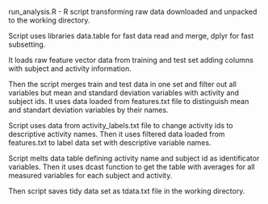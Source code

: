 run_analysis.R - R script transforming raw data downloaded and unpacked to the working directory.

Script uses libraries data.table for fast data read and merge, dplyr for fast subsetting.

It loads raw feature vector data from training and test set adding columns with
subject and activity information. 

Then the script merges train and test data in one set and filter out all variables but mean and standard
deviation variables with activity and subject ids. It uses data loaded from features.txt file to distinguish 
mean and standart deviation variables by their names.

Script uses data from activity_labels.txt file to change activity ids to descriptive activity names.
Then it uses filtered data loaded from features.txt to label data set with descriptive variable names.

Script melts data table defining activity name and subject id as identificator variables.
Then it uses dcast function to get the table with averages for all measured variables for each subject and
activity.

Then script saves tidy data set as tdata.txt file in the working directory.
